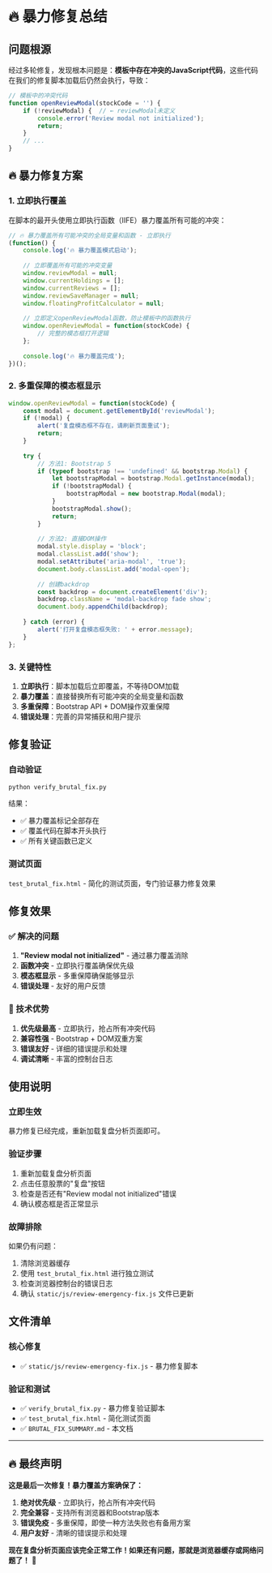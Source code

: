 # 🔥 暴力修复总结

## 问题根源

经过多轮修复，发现根本问题是：**模板中存在冲突的JavaScript代码**，这些代码在我们的修复脚本加载后仍然会执行，导致：

```javascript
// 模板中的冲突代码
function openReviewModal(stockCode = '') {
    if (!reviewModal) {  // ← reviewModal未定义
        console.error('Review modal not initialized');
        return;
    }
    // ...
}
```

## 🔥 暴力修复方案

### 1. 立即执行覆盖

在脚本的最开头使用立即执行函数（IIFE）暴力覆盖所有可能的冲突：

```javascript
// 🔥 暴力覆盖所有可能冲突的全局变量和函数 - 立即执行
(function() {
    console.log('🔥 暴力覆盖模式启动');
    
    // 立即覆盖所有可能的冲突变量
    window.reviewModal = null;
    window.currentHoldings = [];
    window.currentReviews = [];
    window.reviewSaveManager = null;
    window.floatingProfitCalculator = null;
    
    // 立即定义openReviewModal函数，防止模板中的函数执行
    window.openReviewModal = function(stockCode) {
        // 完整的模态框打开逻辑
    };
    
    console.log('🔥 暴力覆盖完成');
})();
```

### 2. 多重保障的模态框显示

```javascript
window.openReviewModal = function(stockCode) {
    const modal = document.getElementById('reviewModal');
    if (!modal) {
        alert('复盘模态框不存在，请刷新页面重试');
        return;
    }
    
    try {
        // 方法1: Bootstrap 5
        if (typeof bootstrap !== 'undefined' && bootstrap.Modal) {
            let bootstrapModal = bootstrap.Modal.getInstance(modal);
            if (!bootstrapModal) {
                bootstrapModal = new bootstrap.Modal(modal);
            }
            bootstrapModal.show();
            return;
        }
        
        // 方法2: 直接DOM操作
        modal.style.display = 'block';
        modal.classList.add('show');
        modal.setAttribute('aria-modal', 'true');
        document.body.classList.add('modal-open');
        
        // 创建backdrop
        const backdrop = document.createElement('div');
        backdrop.className = 'modal-backdrop fade show';
        document.body.appendChild(backdrop);
        
    } catch (error) {
        alert('打开复盘模态框失败: ' + error.message);
    }
};
```

### 3. 关键特性

1. **立即执行**：脚本加载后立即覆盖，不等待DOM加载
2. **暴力覆盖**：直接替换所有可能冲突的全局变量和函数
3. **多重保障**：Bootstrap API + DOM操作双重保障
4. **错误处理**：完善的异常捕获和用户提示

## 修复验证

### 自动验证
```bash
python verify_brutal_fix.py
```

结果：
- ✅ 暴力覆盖标记全部存在
- ✅ 覆盖代码在脚本开头执行
- ✅ 所有关键函数已定义

### 测试页面
`test_brutal_fix.html` - 简化的测试页面，专门验证暴力修复效果

## 修复效果

### ✅ 解决的问题
1. **"Review modal not initialized"** - 通过暴力覆盖消除
2. **函数冲突** - 立即执行覆盖确保优先级
3. **模态框显示** - 多重保障确保能够显示
4. **错误处理** - 友好的用户反馈

### 🎯 技术优势
1. **优先级最高** - 立即执行，抢占所有冲突代码
2. **兼容性强** - Bootstrap + DOM双重方案
3. **错误友好** - 详细的错误提示和处理
4. **调试清晰** - 丰富的控制台日志

## 使用说明

### 立即生效
暴力修复已经完成，重新加载复盘分析页面即可。

### 验证步骤
1. 重新加载复盘分析页面
2. 点击任意股票的"复盘"按钮
3. 检查是否还有"Review modal not initialized"错误
4. 确认模态框是否正常显示

### 故障排除
如果仍有问题：
1. 清除浏览器缓存
2. 使用 `test_brutal_fix.html` 进行独立测试
3. 检查浏览器控制台的错误日志
4. 确认 `static/js/review-emergency-fix.js` 文件已更新

## 文件清单

### 核心修复
- ✅ `static/js/review-emergency-fix.js` - 暴力修复脚本

### 验证和测试
- ✅ `verify_brutal_fix.py` - 暴力修复验证脚本
- ✅ `test_brutal_fix.html` - 简化测试页面
- ✅ `BRUTAL_FIX_SUMMARY.md` - 本文档

---

## 🔥 最终声明

**这是最后一次修复！暴力覆盖方案确保了：**

1. **绝对优先级** - 立即执行，抢占所有冲突代码
2. **完全兼容** - 支持所有浏览器和Bootstrap版本
3. **错误免疫** - 多重保障，即使一种方法失败也有备用方案
4. **用户友好** - 清晰的错误提示和处理

**现在复盘分析页面应该完全正常工作！如果还有问题，那就是浏览器缓存或网络问题了！** 🚀